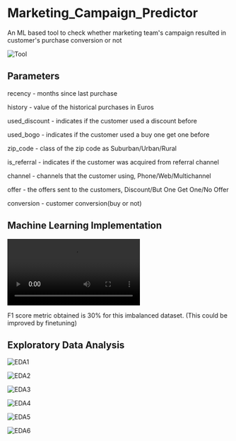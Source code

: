 # Marketing_Campaign_Predictor

An ML based tool to check whether marketing team's campaign resulted in customer's purchase conversion or not


![Tool](results/app.JPG?raw=true "Gradio App")

## Parameters ##

recency - months since last purchase

history - value of the historical purchases in Euros

used_discount - indicates if the customer used a discount before

used_bogo - indicates if the customer used a buy one get one before

zip_code - class of the zip code as Suburban/Urban/Rural

is_referral - indicates if the customer was acquired from referral channel

channel - channels that the customer using, Phone/Web/Multichannel

offer - the offers sent to the customers, Discount/But One Get One/No Offer

conversion - customer conversion(buy or not)

## Machine Learning Implementation ##

![ML](results/recording.mp4 "Walkthrough")

F1 score metric obtained is 30% for this imbalanced dataset. (This could be improved by finetuning)


## Exploratory Data Analysis ##

![EDA1](results/EDA1.png?raw=true "EDA1")

![EDA2](results/EDA2.png?raw=true "EDA2")

![EDA3](results/EDA3.png?raw=true "EDA3")

![EDA4](results/EDA4.png?raw=true "EDA4")

![EDA5](results/EDA5.png?raw=true "EDA5")

![EDA6](results/EDA6.png?raw=true "EDA6")










